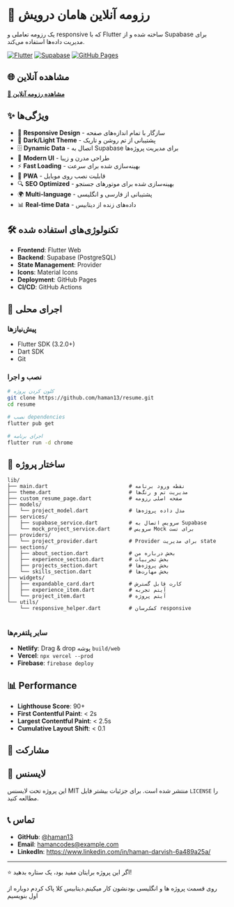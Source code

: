 # 🚀 رزومه آنلاین هامان درویش

یک رزومه تعاملی و responsive که با Flutter ساخته شده و از Supabase برای مدیریت داده‌ها استفاده می‌کند.

[![Flutter](https://img.shields.io/badge/Flutter-02569B?style=for-the-badge&logo=flutter&logoColor=white)](https://flutter.dev/)
[![Supabase](https://img.shields.io/badge/Supabase-3ECF8E?style=for-the-badge&logo=supabase&logoColor=white)](https://supabase.com/)
[![GitHub Pages](https://img.shields.io/badge/GitHub%20Pages-222222?style=for-the-badge&logo=github&logoColor=white)](https://pages.github.com/)

## 🌐 مشاهده آنلاین

[**🔗 مشاهده رزومه آنلاین**](https://haman13.github.io/resume/)

## ✨ ویژگی‌ها

- 📱 **Responsive Design** - سازگار با تمام اندازه‌های صفحه
- 🌙 **Dark/Light Theme** - پشتیبانی از تم روشن و تاریک
- 🗄️ **Dynamic Data** - اتصال به Supabase برای مدیریت پروژه‌ها
- 🎨 **Modern UI** - طراحی مدرن و زیبا
- ⚡ **Fast Loading** - بهینه‌سازی شده برای سرعت
- 📱 **PWA** - قابلیت نصب روی موبایل
- 🔍 **SEO Optimized** - بهینه‌سازی شده برای موتورهای جستجو
- 🌍 **Multi-language** - پشتیبانی از فارسی و انگلیسی
- 📊 **Real-time Data** - داده‌های زنده از دیتابیس

## 🛠️ تکنولوژی‌های استفاده شده

- **Frontend**: Flutter Web
- **Backend**: Supabase (PostgreSQL)
- **State Management**: Provider
- **Icons**: Material Icons
- **Deployment**: GitHub Pages
- **CI/CD**: GitHub Actions

## 🚀 اجرای محلی

### پیش‌نیازها
- Flutter SDK (3.2.0+)
- Dart SDK
- Git

### نصب و اجرا
```bash
# کلون کردن پروژه
git clone https://github.com/haman13/resume.git
cd resume

# نصب dependencies
flutter pub get

# اجرای برنامه
flutter run -d chrome
```

## 📁 ساختار پروژه

```
lib/
├── main.dart                          # نقطه ورود برنامه
├── theme.dart                         # مدیریت تم و رنگ‌ها
├── custom_resume_page.dart            # صفحه اصلی رزومه
├── models/
│   └── project_model.dart             # مدل داده پروژه‌ها
├── services/
│   ├── supabase_service.dart          # سرویس اتصال به Supabase
│   └── mock_project_service.dart      # سرویس Mock برای تست
├── providers/
│   └── project_provider.dart          # Provider برای مدیریت state
├── sections/
│   ├── about_section.dart             # بخش درباره من
│   ├── experience_section.dart        # بخش تجربیات
│   ├── projects_section.dart          # بخش پروژه‌ها
│   └── skills_section.dart            # بخش مهارت‌ها
├── widgets/
│   ├── expandable_card.dart           # کارت قابل گسترش
│   ├── experience_item.dart           # آیتم تجربه
│   └── project_item.dart              # آیتم پروژه
└── utils/
    └── responsive_helper.dart         # کمک‌رسان responsive
```

#




### سایر پلتفرم‌ها
- **Netlify**: Drag & drop پوشه `build/web`
- **Vercel**: `npx vercel --prod`
- **Firebase**: `firebase deploy`



## 📊 Performance

- **Lighthouse Score**: 90+
- **First Contentful Paint**: < 2s
- **Largest Contentful Paint**: < 2.5s
- **Cumulative Layout Shift**: < 0.1

## 🤝 مشارکت

## 📄 لایسنس

این پروژه تحت لایسنس MIT منتشر شده است. برای جزئیات بیشتر فایل `LICENSE` را مطالعه کنید.

## 📞 تماس

- **GitHub**: [@haman13](https://github.com/haman13)
- **Email**: hamancodes@example.com
- **LinkedIn**: https://www.linkedin.com/in/haman-darvish-6a489a25a/

---

⭐ اگر این پروژه برایتان مفید بود، یک ستاره بدهید!



روی قسمت پروژه ها و انگلیسی بودنشون کار میکینم.دیتابیس کلا پاک کردم دوباره از اول بنویسیم